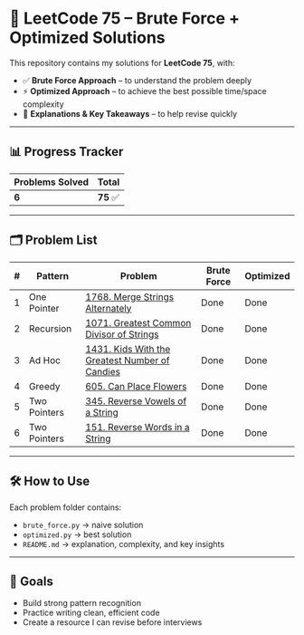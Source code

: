 # 🧩 LeetCode 75 – Brute Force + Optimized Solutions

This repository contains my solutions for **LeetCode 75**, with:
- ✅ **Brute Force Approach** – to understand the problem deeply
- ⚡ **Optimized Approach** – to achieve the best possible time/space complexity
- 📝 **Explanations & Key Takeaways** – to help revise quickly

---

## 📊 Progress Tracker
| Problems Solved | Total |
|-----------------|-------|
| **6**           | **75** ✅ |

---

## 🗂 Problem List

| # | Pattern      | Problem                                                                                               | Brute Force | Optimized |
|---|--------------|-------------------------------------------------------------------------------------------------------|-------------|-----------|
| 1 | One Pointer  | [1768. Merge Strings Alternately](one_pointer/1768_merge_strings_alternatively)                       | Done        | Done      |
| 2 | Recursion    | [1071. Greatest Common Divisor of Strings](recursion/1071_greatest_common_divisor_of_strings)         | Done        | Done      |
| 3 | Ad Hoc       | [1431. Kids With the Greatest Number of Candies](adhoc/1431_kids_with_the_greatest_number_of_candies) | Done        | Done      |
| 4 | Greedy       | [605. Can Place Flowers](greedy/605_can_place_flowers)                                                | Done | Done      |
| 5 | Two Pointers | [345. Reverse Vowels of a String](two_pointers/345_reverse_vowels_of_a_string)                                 | Done | Done      |
| 6 | Two Pointers | [151. Reverse Words in a String](two_pointers/151_reverse_words_in_a_string)                                 | Done | Done      |

---

## 🛠 How to Use
Each problem folder contains:
- `brute_force.py` → naive solution
- `optimized.py` → best solution
- `README.md` → explanation, complexity, and key insights

---

## 🎯 Goals
- Build strong pattern recognition
- Practice writing clean, efficient code
- Create a resource I can revise before interviews
